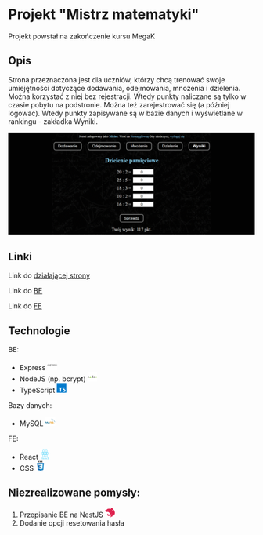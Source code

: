 # Projekt "Mistrz matematyki"
Projekt powstał na zakończenie kursu MegaK

## Opis
Strona przeznaczona jest dla uczniów, którzy chcą trenować swoje umiejętności dotyczące dodawania, odejmowania, mnożenia i dzielenia.
Można korzystać z niej bez rejestracji. Wtedy punkty naliczane są tylko w czasie pobytu na podstronie. Można też zarejestrować się (a później logować). Wtedy punkty zapisywane są w bazie danych i wyświetlane w rankingu - zakładka Wyniki.

![animowany gif z podglądem podstron](https://github.com/mich-dem/math-back/blob/main/animated_gif.gif)

## Linki
Link do [działającej strony](https://matma.networkmanager.pl/)

Link do [BE](https://github.com/mich-dem/math-back/)

Link do [FE](https://github.com/mich-dem/math-front/)

## Technologie
BE:
* Express <img src="https://raw.githubusercontent.com/devicons/devicon/master/icons/express/express-original-wordmark.svg" alt="express" width="20" height="20"/>
* NodeJS (np. bcrypt) <img src="https://raw.githubusercontent.com/devicons/devicon/master/icons/nodejs/nodejs-original-wordmark.svg" alt="nodejs" width="20" height="20"/>
* TypeScript <img src="https://raw.githubusercontent.com/devicons/devicon/master/icons/typescript/typescript-original.svg" alt="typescript" width="20" height="20"/> 

Bazy danych:
* MySQL <img src="https://raw.githubusercontent.com/devicons/devicon/master/icons/mysql/mysql-original-wordmark.svg" alt="mysql" width="20" height="20"/>

FE:
* React <img src="https://raw.githubusercontent.com/devicons/devicon/master/icons/react/react-original-wordmark.svg" alt="react" width="20" height="20"/>
* CSS <img src="https://raw.githubusercontent.com/devicons/devicon/master/icons/css3/css3-original-wordmark.svg" alt="css3" width="20" height="20"/>

## Niezrealizowane pomysły:
1. Przepisanie BE na NestJS <img src="https://raw.githubusercontent.com/devicons/devicon/master/icons/nestjs/nestjs-plain.svg" alt="nestjs" width="20" height="20"/>
2. Dodanie opcji resetowania hasła
